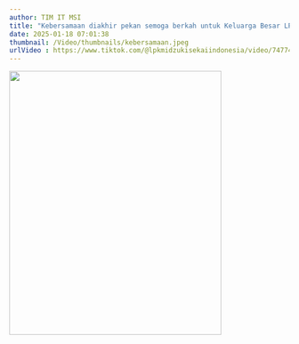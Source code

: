 ```yaml
---
author: TIM IT MSI
title: "Kebersamaan diakhir pekan semoga berkah untuk Keluarga Besar LPK Midzuki Sekai Indonesia."
date: 2025-01-18 07:01:38
thumbnail: /Video/thumbnails/kebersamaan.jpeg
urlVideo : https://www.tiktok.com/@lpkmidzukisekaiindonesia/video/7477438617816747271
---
```

<p><a href="https://www.tiktok.com/@lpkmidzukisekaiindonesia/video/7477438617816747271"><img src="/images/ppGLtlqHcnvjtFqVCLcG.png" alt="" width="381" height="475" /></a></p>

<p>&nbsp;</p>
